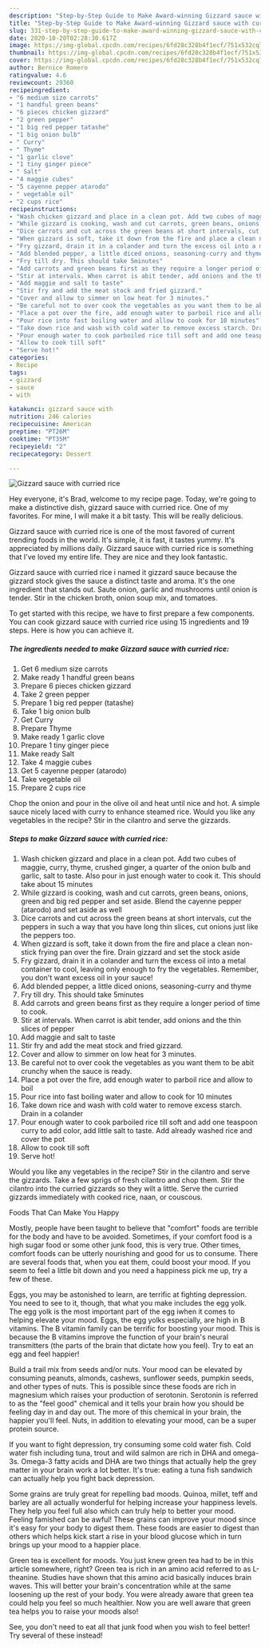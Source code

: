 ```yaml
---
description: "Step-by-Step Guide to Make Award-winning Gizzard sauce with curried rice"
title: "Step-by-Step Guide to Make Award-winning Gizzard sauce with curried rice"
slug: 331-step-by-step-guide-to-make-award-winning-gizzard-sauce-with-curried-rice
date: 2020-10-20T02:28:30.617Z
image: https://img-global.cpcdn.com/recipes/6fd28c328b4f1ecf/751x532cq70/gizzard-sauce-with-curried-rice-recipe-main-photo.jpg
thumbnail: https://img-global.cpcdn.com/recipes/6fd28c328b4f1ecf/751x532cq70/gizzard-sauce-with-curried-rice-recipe-main-photo.jpg
cover: https://img-global.cpcdn.com/recipes/6fd28c328b4f1ecf/751x532cq70/gizzard-sauce-with-curried-rice-recipe-main-photo.jpg
author: Bernice Romero
ratingvalue: 4.6
reviewcount: 29360
recipeingredient:
- "6 medium size carrots"
- "1 handful green beans"
- "6 pieces chicken gizzard"
- "2 green pepper"
- "1 big red pepper tatashe"
- "1 big onion bulb"
- " Curry"
- " Thyme"
- "1 garlic clove"
- "1 tiny ginger piece"
- " Salt"
- "4 maggie cubes"
- "5 cayenne pepper atarodo"
- " vegetable oil"
- "2 cups rice"
recipeinstructions:
- "Wash chicken gizzard and place in a clean pot. Add two cubes of maggie, curry, thyme, crushed ginger, a quarter of the onion bulb and garlic, salt to taste. Also pour in just enough water to cook it. This should take about 15 minutes"
- "While gizzard is cooking, wash and cut carrots, green beans, onions, green and big red pepper and set aside. Blend the cayenne pepper (atarodo) and set aside as well"
- "Dice carrots and cut across the green beans at short intervals, cut the peppers in such a way that you have long thin slices, cut onions just like the peppers too."
- "When gizzard is soft, take it down from the fire and place a clean non-stick frying pan over the fire. Drain gizzard and set the stock aside"
- "Fry gizzard, drain it in a colander and turn the excess oil into a metal container to cool, leaving only enough to fry the vegetables. Remember, you don&#39;t want excess oil in your sauce!"
- "Add blended pepper, a little diced onions, seasoning-curry and thyme"
- "Fry till dry. This should take 5minutes"
- "Add carrots and green beans first as they require a longer period of time to cook."
- "Stir at intervals. When carrot is abit tender, add onions and the thin slices of pepper"
- "Add maggie and salt to taste"
- "Stir fry and add the meat stock and fried gizzard."
- "Cover and allow to simmer on low heat for 3 minutes."
- "Be careful not to over cook the vegetables as you want them to be abit crunchy when the sauce is ready."
- "Place a pot over the fire, add enough water to parboil rice and allow to boil"
- "Pour rice into fast boiling water and allow to cook for 10 minutes"
- "Take down rice and wash with cold water to remove excess starch. Drain in a colander"
- "Pour enough water to cook parboiled rice till soft and add one teaspoon curry to add color, add little salt to taste. Add already washed rice and cover the pot"
- "Allow to cook till soft"
- "Serve hot!"
categories:
- Recipe
tags:
- gizzard
- sauce
- with

katakunci: gizzard sauce with 
nutrition: 246 calories
recipecuisine: American
preptime: "PT26M"
cooktime: "PT35M"
recipeyield: "2"
recipecategory: Dessert

---
```



![Gizzard sauce with curried rice](https://img-global.cpcdn.com/recipes/6fd28c328b4f1ecf/751x532cq70/gizzard-sauce-with-curried-rice-recipe-main-photo.jpg)

Hey everyone, it's Brad, welcome to my recipe page. Today, we're going to make a distinctive dish, gizzard sauce with curried rice. One of my favorites. For mine, I will make it a bit tasty. This will be really delicious.

Gizzard sauce with curried rice is one of the most favored of current trending foods in the world. It's simple, it is fast, it tastes yummy. It's appreciated by millions daily. Gizzard sauce with curried rice is something that I've loved my entire life. They are nice and they look fantastic.

Gizzard sauce with curried rice i named it gizzard sauce because the gizzard stock gives the sauce a distinct taste and aroma. It&#39;s the one ingredient that stands out. Saute onion, garlic and mushrooms until onion is tender. Stir in the chicken broth, onion soup mix, and tomatoes.


To get started with this recipe, we have to first prepare a few components. You can cook gizzard sauce with curried rice using 15 ingredients and 19 steps. Here is how you can achieve it.

<!--inarticleads1-->

##### The ingredients needed to make Gizzard sauce with curried rice:

1. Get 6 medium size carrots
1. Make ready 1 handful green beans
1. Prepare 6 pieces chicken gizzard
1. Take 2 green pepper
1. Prepare 1 big red pepper (tatashe)
1. Take 1 big onion bulb
1. Get  Curry
1. Prepare  Thyme
1. Make ready 1 garlic clove
1. Prepare 1 tiny ginger piece
1. Make ready  Salt
1. Take 4 maggie cubes
1. Get 5 cayenne pepper (atarodo)
1. Take  vegetable oil
1. Prepare 2 cups rice


Chop the onion and pour in the olive oil and heat until nice and hot. A simple sauce nicely laced with curry to enhance steamed rice. Would you like any vegetables in the recipe? Stir in the cilantro and serve the gizzards. 

<!--inarticleads2-->

##### Steps to make Gizzard sauce with curried rice:

1. Wash chicken gizzard and place in a clean pot. Add two cubes of maggie, curry, thyme, crushed ginger, a quarter of the onion bulb and garlic, salt to taste. Also pour in just enough water to cook it. This should take about 15 minutes
1. While gizzard is cooking, wash and cut carrots, green beans, onions, green and big red pepper and set aside. Blend the cayenne pepper (atarodo) and set aside as well
1. Dice carrots and cut across the green beans at short intervals, cut the peppers in such a way that you have long thin slices, cut onions just like the peppers too.
1. When gizzard is soft, take it down from the fire and place a clean non-stick frying pan over the fire. Drain gizzard and set the stock aside
1. Fry gizzard, drain it in a colander and turn the excess oil into a metal container to cool, leaving only enough to fry the vegetables. Remember, you don&#39;t want excess oil in your sauce!
1. Add blended pepper, a little diced onions, seasoning-curry and thyme
1. Fry till dry. This should take 5minutes
1. Add carrots and green beans first as they require a longer period of time to cook.
1. Stir at intervals. When carrot is abit tender, add onions and the thin slices of pepper
1. Add maggie and salt to taste
1. Stir fry and add the meat stock and fried gizzard.
1. Cover and allow to simmer on low heat for 3 minutes.
1. Be careful not to over cook the vegetables as you want them to be abit crunchy when the sauce is ready.
1. Place a pot over the fire, add enough water to parboil rice and allow to boil
1. Pour rice into fast boiling water and allow to cook for 10 minutes
1. Take down rice and wash with cold water to remove excess starch. Drain in a colander
1. Pour enough water to cook parboiled rice till soft and add one teaspoon curry to add color, add little salt to taste. Add already washed rice and cover the pot
1. Allow to cook till soft
1. Serve hot!


Would you like any vegetables in the recipe? Stir in the cilantro and serve the gizzards. Take a few sprigs of fresh cilantro and chop them. Stir the cilantro into the curried gizzards so they wilt a little. Serve the curried gizzards immediately with cooked rice, naan, or couscous. 

Foods That Can Make You Happy


Mostly, people have been taught to believe that "comfort" foods are terrible for the body and have to be avoided. Sometimes, if your comfort food is a high sugar food or some other junk food, this is very true. Other times, comfort foods can be utterly nourishing and good for us to consume. There are several foods that, when you eat them, could boost your mood. If you seem to feel a little bit down and you need a happiness pick me up, try a few of these.

Eggs, you may be astonished to learn, are terrific at fighting depression. You need to see to it, though, that what you make includes the egg yolk. The egg yolk is the most important part of the egg iwhen it comes to helping elevate your mood. Eggs, the egg yolks especially, are high in B vitamins. The B vitamin family can be terrific for boosting your mood. This is because the B vitamins improve the function of your brain's neural transmitters (the parts of the brain that dictate how you feel). Try to eat an egg and feel happier!

Build a trail mix from seeds and/or nuts. Your mood can be elevated by consuming peanuts, almonds, cashews, sunflower seeds, pumpkin seeds, and other types of nuts. This is possible since these foods are rich in magnesium which raises your production of serotonin. Serotonin is referred to as the "feel good" chemical and it tells your brain how you should be feeling day in and day out. The more of this chemical in your brain, the happier you'll feel. Nuts, in addition to elevating your mood, can be a super protein source.

If you want to fight depression, try consuming some cold water fish. Cold water fish including tuna, trout and wild salmon are rich in DHA and omega-3s. Omega-3 fatty acids and DHA are two things that actually help the grey matter in your brain work a lot better. It's true: eating a tuna fish sandwich can actually help you fight back depression. 

Some grains are truly great for repelling bad moods. Quinoa, millet, teff and barley are all actually wonderful for helping increase your happiness levels. They help you feel full also which can truly help to better your mood. Feeling famished can be awful! These grains can improve your mood since it's easy for your body to digest them. These foods are easier to digest than others which helps kick start a rise in your blood glucose which in turn brings up your mood to a happier place.

Green tea is excellent for moods. You just knew green tea had to be in this article somewhere, right? Green tea is rich in an amino acid referred to as L-theanine. Studies have shown that this amino acid basically induces brain waves. This will better your brain's concentration while at the same loosening up the rest of your body. You were already aware that green tea could help you feel so much healthier. Now you are well aware that green tea helps you to raise your moods also!

See, you don't need to eat all that junk food when you wish to feel better! Try several of these instead!

